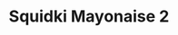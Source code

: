 ---
slug: squidki-mayonaise-2
title: Squidki Mayonaise 2
description: "Squidki Mayonaise 2 is an exciting online game. Play for free directly in your browser!"
icon: /images/new_mods/Sprunki Mayonaise 2.png
url: https://wowtbc.net/sprunkin/mayonaise2/index.html
previewImage: /images/new_mods/Sprunki Mayonaise 2.png
type: new mods

# SEO配置
seo:
  title: "Squidki Mayonaise 2 - Play Free Online Game | Fun Browser Games"
  description: "Squidki Mayonaise 2 - Play this fun online game for free in your browser. No download required!"
  ogImage: "/images/new_mods/Sprunki Mayonaise 2.png"
  keywords: "squidki-mayonaise-2, online game, browser game, free game, new mods game, play online"

videoUrls:
  - https://www.youtube.com/embed/example1
  - https://www.youtube.com/embed/example2

whyPlay:
  title: "Why Play Squidki Mayonaise 2?"
  items:
    - "Immersive Gameplay: Squidki Mayonaise 2 offers an engaging and immersive gaming experience that will keep you entertained for hours"
    - "Challenging Levels: Test your skills with increasingly difficult challenges and obstacles"
    - "Beautiful Graphics: Enjoy stunning visuals and smooth animations that bring the game world to life"
    - "Regular Updates: New content and features are added regularly to keep the game fresh and exciting"
    - "Free to Play: Experience all the fun without spending a penny"
    - "Community Features: Connect with other players, share strategies, and compete for high scores"
    - "Cross-Platform: Play on any device with a web browser, no downloads required"

features:
  title: "Key Features of Squidki Mayonaise 2"
  image: "/images/new_mods/Sprunki Mayonaise 2.png"
  items:
    - "Intuitive Controls: Easy to learn controls make Squidki Mayonaise 2 accessible for players of all skill levels"
    - "Multiple Game Modes: Enjoy various gameplay options that provide different challenges and experiences"
    - "Character Customization: Personalize your gaming experience with unique characters and items"
    - "Achievement System: Complete special tasks to earn rewards and recognition"
    - "Leaderboards: Compete with players worldwide and see who can achieve the highest scores"

characteristics:
  title: "Game Characteristics"
  image: "/images/new_mods/Sprunki Mayonaise 2.png"
  items:
    - "Genre: New mods game with elements of strategy and skill"
    - "Difficulty: Suitable for both casual gamers and those seeking a challenge"
    - "Play Time: Quick sessions or extended gameplay, depending on your preference"
    - "Art Style: Vibrant and engaging visuals that enhance the gaming experience"
    - "Sound Design: Immersive audio that complements the gameplay perfectly"

info: "Squidki Mayonaise 2 is an exciting online game that offers players a unique and engaging gaming experience. With its intuitive controls, stunning visuals, and challenging gameplay, Squidki Mayonaise 2 provides hours of entertainment for players of all ages and skill levels. Whether you're looking for a quick gaming session during a break or an extended play session, Squidki Mayonaise 2 delivers an immersive experience that will keep you coming back for more. The game features multiple levels of increasing difficulty, ensuring that players are constantly challenged as they progress. With regular updates adding new content and features, Squidki Mayonaise 2 remains fresh and exciting, providing endless entertainment options for its growing community of players."

howToPlayIntro: "Welcome to Squidki Mayonaise 2! This guide will walk you through the basics and help you master the game. Whether you're a beginner or looking to improve your skills, these tips and instructions will enhance your gaming experience."

howToPlaySteps:
  - title: "Getting Started"
    description: "Begin your Squidki Mayonaise 2 adventure by familiarizing yourself with the controls. Use your keyboard or mouse to navigate through the game interface. The tutorial will guide you through the basic mechanics and help you understand the objectives."
  - title: "Understanding the Objectives"
    description: "In Squidki Mayonaise 2, your main goal is to progress through levels by completing specific objectives. Each level presents unique challenges that require different strategies and approaches."
  - title: "Mastering the Controls"
    description: "Practice using the controls to improve your precision and reaction time. Squidki Mayonaise 2 requires quick reflexes and strategic thinking to overcome obstacles and defeat opponents."
  - title: "Utilizing Power-ups"
    description: "Collect power-ups throughout the game to enhance your abilities and overcome difficult challenges. Each power-up offers unique advantages that can be crucial for success."
  - title: "Developing Strategies"
    description: "As you progress in Squidki Mayonaise 2, develop effective strategies for different scenarios. Analyze patterns, anticipate challenges, and adapt your approach to maximize your performance."

faq:
  title: "Frequently Asked Questions about Squidki Mayonaise 2"
  items:
    - question: "Is Squidki Mayonaise 2 free to play?"
      answer: "Yes, Squidki Mayonaise 2 is completely free to play directly in your web browser. No downloads or purchases are required to enjoy the full game experience."
    - question: "Can I play Squidki Mayonaise 2 on mobile devices?"
      answer: "Yes, Squidki Mayonaise 2 is optimized for both desktop and mobile play. You can enjoy the game on any device with a web browser and internet connection."
    - question: "Are there any in-game purchases?"
      answer: "While Squidki Mayonaise 2 is free to play, there may be optional in-game purchases available for cosmetic items or additional features that don't affect core gameplay."
    - question: "How often is Squidki Mayonaise 2 updated?"
      answer: "The developers regularly update Squidki Mayonaise 2 with new content, features, and improvements based on player feedback and game performance."
    - question: "Can I play Squidki Mayonaise 2 offline?"
      answer: "Currently, Squidki Mayonaise 2 requires an internet connection to play as it's a browser-based online game."
    - question: "Is Squidki Mayonaise 2 suitable for children?"
      answer: "Yes, Squidki Mayonaise 2 is designed to be family-friendly and suitable for players of all ages."
    - question: "How do I report bugs or issues?"
      answer: "If you encounter any problems while playing Squidki Mayonaise 2, you can report them through the game's support page or contact the developers directly through their website."
    - question: "Still Have Questions?"
      answer: "If you have additional questions about Squidki Mayonaise 2 that aren't covered in this FAQ, please visit our support center or contact our customer service team for assistance."
---